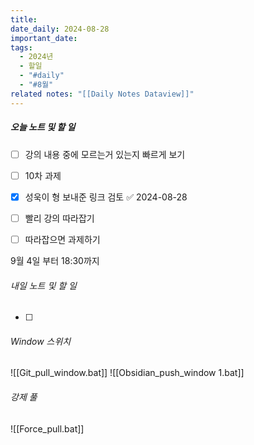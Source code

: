 ```yaml
---
title: 
date_daily: 2024-08-28
important_date: 
tags:
  - 2024년
  - 할일
  - "#daily"
  - "#8월"
related notes: "[[Daily Notes Dataview]]"
---
```

##### 오늘 노트 및 할 일 
- [ ] 강의 내용 중에 모르는거 있는지 빠르게 보기
- [ ] 10차 과제
- [x] 성욱이 형 보내준 링크 검토 ✅ 2024-08-28
- [ ]  빨리 강의 따라잡기
- [ ] 따라잡으면 과제하기


9월 4일 부터 18:30까지



###### 내일 노트 및 할 일
- [ ] 


######  Window 스위치
![[Git_pull_window.bat]]
![[Obsidian_push_window 1.bat]]



###### 강제 풀
![[Force_pull.bat]]
